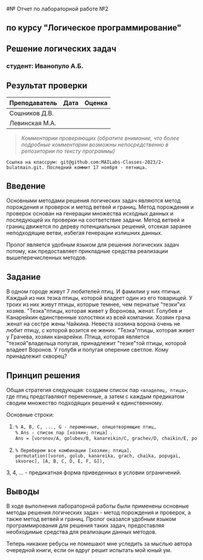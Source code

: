 #№ Отчет по лабораторной работе №2
## по курсу "Логическое программирование"

## Решение логических задач

### студент: Иванопуло А.Б.

## Результат проверки

| Преподаватель     | Дата         |  Оценка       |
|-------------------|--------------|---------------|
| Сошников Д.В. |              |               |
| Левинская М.А.|              |               |

> *Комментарии проверяющих (обратите внимание, что более подробные комментарии возможны непосредственно в репозитории по тексту программы)*

    Ссылка на классрум: git@github.com:MAILabs-Classes-2023/2-bulatmain.git. Последний коммит 17 ноября - пятница.

## Введение

Основными методами решения логических задач являются метод порождения и проверок и метод ветвей и границ. Метод порождения и проверок основан на генерации множества исходных данных и последующей их проверки на соответствие задачи. Метод ветвей и границ движется по дереву потенциальных решений, отсекая заранее неподходящие ветви, избегая генерации излишних данных. 

Пролог является удобным языком для решения логических задач потому, как предоставляет прикладные средства реализации вышеперечисленных методов.

## Задание

В одном городе живут 7 любителей птиц. И фамилии у них птичьи. Каждый из них тезка птицы, которой владеет один из его товарищей. У троих из них живут птицы, которые темнее, чем пернатые "тезки"их хозяев. "Тезка"птицы, которая живет у Воронова, женат. Голубев и Канарейкин единственные холостяки из всей компании. Хозяин грача женат на сестре жены Чайкина. Невеста хозяина ворона очень не любит птицу, с которой возится ее жених. "Тезка"птицы, которая живет у Грачева, хозяин канарейки. Птица, которая является "тезкой"владельца попугая, принадлежит "тезке"той птицы, которой владеет Воронов. У голубя и попугая оперение светлое. Кому принадлежит скворец?

## Принцип решения

Общая стратегия следующая: создаем список пар `<владелец, птица>`, где птиц представляют переменные, а затем с каждым предикатом сводим множество подходящих решений к единственному.

Основные строки:

1. 
    ```pl
    % A, B, C, ..., G - переменные, олицетворяющие птиц,
    % Ans - список пар [хозяин; птица] .
    Ans = [voronov/A, golubev/B, kanareikin/C, grachev/D, chaikin/E, popugaev/F, skvorcov/G],
    ```
2. 
    ```
    % Переберем все комбинации [хозяин; птица].
    permutation([voron, golub, kanareika, grach, chaika, popugai, skvorec], [A, B, C, D, E, F, G]),
    ```

3, 4, ... - предикатная форма приведенных в условии ограничений.


## Выводы

В ходе выполнения лабораторной работы были применены основные методы решения логических задач - метод порождения и проверок, а также метод ветвей и границ. Пролог оказался удобным языком программирования для решения таких задач, предоставляя необходимые средства для реализации данных методов. 

Теперь никакие ребусы не помешают мне уследить за мыслью автора очередной книги, если он вдруг решит испытать мой юный ум.
